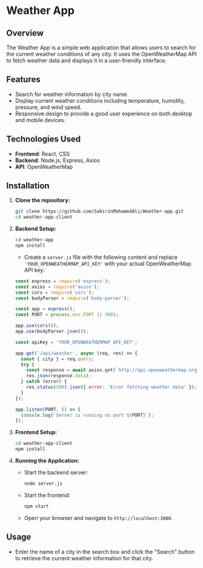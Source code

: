 # Weather App

## Overview

The Weather App is a simple web application that allows users to search for the current weather conditions of any city. It uses the OpenWeatherMap API to fetch weather data and displays it in a user-friendly interface.

## Features

- Search for weather information by city name.
- Display current weather conditions including temperature, humidity, pressure, and wind speed.
- Responsive design to provide a good user experience on both desktop and mobile devices.

## Technologies Used

- **Frontend**: React, CSS
- **Backend**: Node.js, Express, Axios
- **API**: OpenWeatherMap

## Installation

1. **Clone the repository:**

    ```bash
    git clone https://github.com/SabirinMohamedAli/Weather-app.git
    cd weather-app-client
    ```

2. **Backend Setup:**

    ```bash
    cd weather-app
    npm install
    ```

    - Create a `server.js` file with the following content and replace `'YOUR_OPENWEATHERMAP_API_KEY'` with your actual OpenWeatherMap API key:

    ```javascript
    const express = require('express');
    const axios = require('axios');
    const cors = require('cors');
    const bodyParser = require('body-parser');

    const app = express();
    const PORT = process.env.PORT || 3001;

    app.use(cors());
    app.use(bodyParser.json());

    const apiKey = 'YOUR_OPENWEATHERMAP_API_KEY';

    app.get('/api/weather', async (req, res) => {
      const { city } = req.query;
      try {
        const response = await axios.get(`http://api.openweathermap.org/data/2.5/weather?q=${city}&units=metric&appid=${apiKey}`);
        res.json(response.data);
      } catch (error) {
        res.status(500).json({ error: 'Error fetching weather data' });
      }
    });

    app.listen(PORT, () => {
      console.log(`Server is running on port ${PORT}`);
    });
    ```

3. **Frontend Setup:**

    ```bash
    cd weather-app-client
    npm install
    ```

4. **Running the Application:**

    - Start the backend server:

        ```bash
        node server.js
        ```

    - Start the frontend:

        ```bash
        npm start
        ```

    - Open your browser and navigate to `http://localhost:3000`.

## Usage

- Enter the name of a city in the search box and click the "Search" button to retrieve the current weather information for that city.


